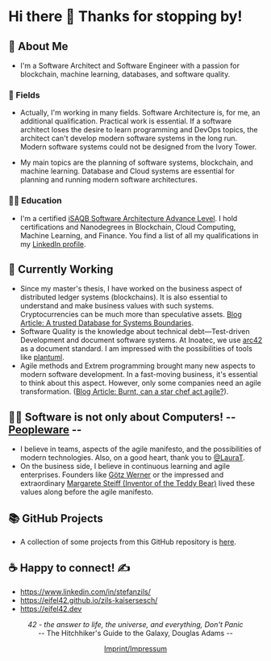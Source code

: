 # Hi there 👋 Thanks for stopping by!

##  🔭  About Me
- I'm a Software Architect and Software Engineer with a passion for blockchain, machine learning, databases, and software quality.

### 🌱 Fields

- Actually, I'm working in many fields. Software Architecture is, for me, an additional qualification. Practical work is essential. If a software architect loses the desire to learn programming and DevOps topics, the architect can't develop modern software systems in the long run. Modern software systems could not be designed from the Ivory Tower.

- My main topics are the planning of software systems, blockchain, and machine learning. Database and Cloud systems are essential for planning and running modern software architectures.

### 👨‍🎓 Education

- I'm a certified [iSAQB Software Architecture Advance Level](https://www.isaqb.org/certifications/cpsa-certifications/cpsa-advanced-level/). I hold certifications and Nanodegrees in Blockchain, Cloud Computing, Machine Learning, and Finance. You find a list of all my qualifications in my [LinkedIn profile](https://www.linkedin.com/in/stefanzils/).

## 👷 Currently Working
- Since my master's thesis, I have worked on the business aspect of distributed ledger systems (blockchains). It is also essential to understand and make business values with such systems. Cryptocurrencies can be much more than speculative assets. [Blog Article: A trusted Database for Systems Boundaries](https://zils-kaisersesch.de/post/2020-01-15-blockchain-a-trusted-database).
- Software Quality is the knowledge about technical debt—Test-driven Development and document software systems. At Inoatec, we use [arc42](https://arc42.org/) as a document standard. I am impressed with the possibilities of tools like [plantuml](https://plantuml.com/en/).
- Agile methods and Extrem programming brought many new aspects to modern software development. In a fast-moving business, it's essential to think about this aspect. However, only some companies need an agile transformation. ([Blog Article: Burnt, can a star chef act agile?](https://zils-kaisersesch.de/post/2021-10-17-burnt/)).

## 🚵‍♂️ Software is not only about Computers! -- [Peopleware](https://en.wikipedia.org/wiki/Peopleware) --
- I believe in teams, aspects of the agile manifesto, and the possibilities of modern technologies. Also, on a good heart, thank you to [@LauraT](https://github.com/ltruncel).
- On the business side, I believe in continuous learning and agile enterprises. Founders like [Götz Werner](https://en.wikipedia.org/wiki/G%C3%B6tz_Werner) or the impressed and extraordinary [Margarete Steiff (Inventor of the Teddy Bear)](https://en.wikipedia.org/wiki/Margarete_Steiff) lived these values along before the agile manifesto.

## 📚 GitHub Projects

- A collection of some projects from this GitHub repository is [here](content.md).

## ☕ Happy to connect! ✍️ 
  - https://www.linkedin.com/in/stefanzils/
  - https://eifel42.github.io/zils-kaisersesch/
  - https://eifel42.dev

<p align="center">
 <i>42 - the answer to life, the universe, and everything, Don't Panic</i><br>
 -- The Hitchhiker's Guide to the Galaxy, Douglas Adams --
</p>

<p align="center">
  <a href="https://zils-kaisersesch.de/page/compliance/imprint/">Imprint/Impressum</a>
</p>
